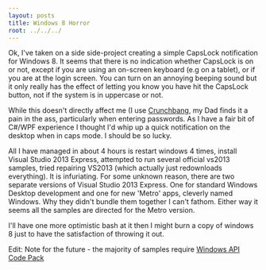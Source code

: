 ```yaml
---
layout: posts
title: Windows 8 Horror 
root: ../../../
---
```


Ok, I've taken on a side side-project creating a simple CapsLock notification for Windows 8. It seems that there is no indication whether CapsLock is on or not, except if you are using an on-screen keyboard (e.g on a tablet), or if you are at the login screen. You can turn on an annoying beeping sound but it only really has the effect of letting you know you have hit the CapsLock button, not if the system is in uppercase or not. 

While this doesn't directly affect me (I use [Crunchbang](http://crunchbang.org/), my Dad finds it a pain in the ass, particularly when entering passwords. As I have a fair bit of C#/WPF experience I thought I'd whip up a quick notification on the desktop when in caps mode. I should be so lucky.

All I have managed in about 4 hours is restart windows 4 times, install Visual Studio 2013 Express, attempted to run several official vs2013 samples, tried repairing VS2013 (which actually just redownloads everything). It is infuriating. For some unknown reason, there are two separate versions of Visual Studio 2013 Express. One for standard Windows Desktop development and one for new 'Metro' apps, cleverly named Windows. Why they didn't bundle them together I can't fathom. Either way it seems all the samples are directed for the Metro version.

I'll have one more optimistic bash at it then I might burn a copy of windows 8 just to have the satisfaction of throwing it out.

Edit: Note for the future - the majority of samples require [Windows API Code Pack](http://archive.msdn.microsoft.com/WindowsAPICodePack/)